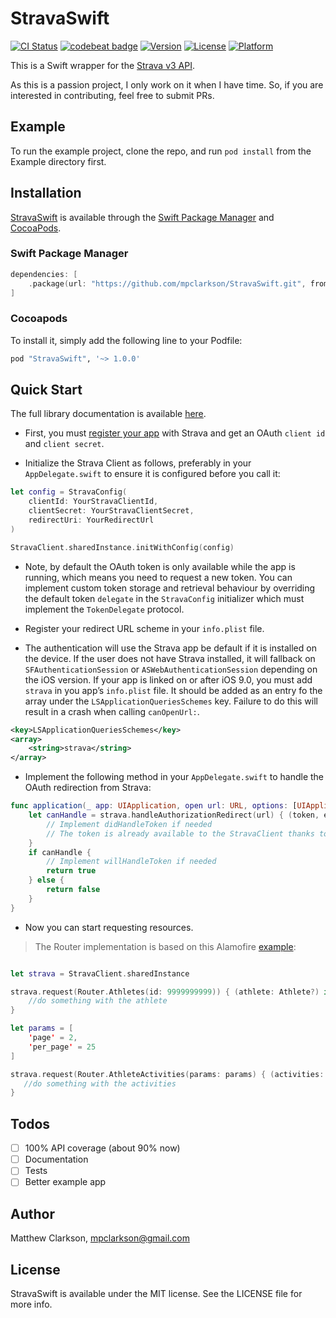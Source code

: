 # StravaSwift

[![CI Status](http://img.shields.io/travis/mpclarkson/StravaSwift.svg?style=flat)](https://travis-ci.org/mpclarkson/StravaSwift)
[![codebeat badge](https://codebeat.co/badges/d58ef23f-b2c6-45df-83cb-35af96b6980d)](https://codebeat.co/projects/github-com-mpclarkson-stravaswift)
[![Version](https://img.shields.io/cocoapods/v/StravaSwift.svg?style=flat)](http://cocoapods.org/pods/StravaSwift)
[![License](https://img.shields.io/cocoapods/l/StravaSwift.svg?style=flat)](http://cocoapods.org/pods/StravaSwift)
[![Platform](https://img.shields.io/cocoapods/p/StravaSwift.svg?style=flat)](http://cocoapods.org/pods/StravaSwift)

This is a Swift wrapper for the [Strava v3 API](https://strava.github.io/api/).

As this is a passion project, I only work on it when I have time. So, if you are interested in contributing, feel free to submit PRs.

## Example

To run the example project, clone the repo, and run `pod install` from the Example directory first.

## Installation

[StravaSwift](https://github.com/mpclarkson/StravaSwift) is available through the [Swift Package Manager](https://swift.org/package-manager/) and [CocoaPods](http://cocoapods.org).

### Swift Package Manager

```swift
dependencies: [
    .package(url: "https://github.com/mpclarkson/StravaSwift.git", from: "1.0.0")
]
```

### Cocoapods

To install it, simply add the following line to your Podfile:

```ruby
pod "StravaSwift", '~> 1.0.0'
```

## Quick Start

The full library documentation is available [here](http://cocoadocs.org/docsets/StravaSwift).

* First, you must [register your app](http://labs.strava.com/developers/) with Strava and get an OAuth `client id` and `client secret`.

* Initialize the Strava Client as follows, preferably in your `AppDelegate.swift` to ensure it is configured before you call it:

```swift
let config = StravaConfig(
    clientId: YourStravaClientId,
    clientSecret: YourStravaClientSecret,
    redirectUri: YourRedirectUrl
)

StravaClient.sharedInstance.initWithConfig(config)
```

* Note, by default the OAuth token is only available while the app is running, which means you need to request a new token. You can implement custom token storage and retrieval behaviour by overriding the default token `delegate` in the `StravaConfig` initializer which must implement the `TokenDelegate` protocol.

* Register your redirect URL scheme in your `info.plist` file.

* The authentication will use the Strava app be default if it is installed on the device. If the user does not have Strava installed, it will fallback on `SFAuthenticationSession` or `ASWebAuthenticationSession` depending on the iOS version. If your app is linked on or after iOS 9.0, you must add `strava` in you app’s `info.plist` file. It should be added as an entry fo the array under the `LSApplicationQueriesSchemes` key. Failure to do this will result in a crash when calling `canOpenUrl:`.

```xml
<key>LSApplicationQueriesSchemes</key>
<array>
    <string>strava</string>
</array>
```

* Implement the following method in your `AppDelegate.swift` to handle the OAuth redirection from Strava:

```swift
func application(_ app: UIApplication, open url: URL, options: [UIApplication.OpenURLOptionsKey : Any] = [:]) -> Bool {
    let canHandle = strava.handleAuthorizationRedirect(url) { (token, error) in
        // Implement didHandleToken if needed
        // The token is already available to the StravaClient thanks to the TokenDelegate
    }
    if canHandle {
        // Implement willHandleToken if needed
        return true
    } else {
        return false
    }
}
```

* Now you can start requesting resources. 

> The Router implementation is based on this
Alamofire [example](https://github.com/Alamofire/Alamofire#api-parameter-abstraction):

```swift

let strava = StravaClient.sharedInstance

strava.request(Router.Athletes(id: 9999999999)) { (athlete: Athlete?) in
    //do something with the athlete
}

let params = [
    'page' = 2,
    'per_page' = 25
]

strava.request(Router.AthleteActivities(params: params) { (activities: [Activity]?) in
   //do something with the activities
}
```

## Todos

- [ ] 100% API coverage (about 90% now)
- [ ] Documentation
- [ ] Tests
- [ ] Better example app

## Author

Matthew Clarkson, mpclarkson@gmail.com

## License

StravaSwift is available under the MIT license. See the LICENSE file for more info.
